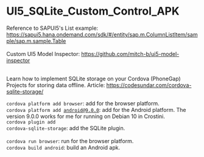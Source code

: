 # UI5_SQLite_Custom_Control_APK

Reference to SAPUI5's List example: https://sapui5.hana.ondemand.com/sdk/#/entity/sap.m.ColumnListItem/sample/sap.m.sample.Table </br>
</br>
Custom UI5 Model Inspector: https://github.com/mitch-b/ui5-model-inspector </br>
</br>

Learn how to implement SQLite storage on your Cordova (PhoneGap) Projects for storing data offline.
Article: https://codesundar.com/cordova-sqlite-storage/

<code>cordova platform add browser</code>: add for the browser platform. </br>
<code>cordova platform add android@9.0.0</code>: add for the Android platform. The version 9.0.0 works for me for running on Debian 10 in Crostini.</br>
<code>cordova plugin add cordova-sqlite-storage</code>: add the SQLite plugin. </br>
</br>
<code>cordova run browser</code>: run for the browser platform. </br>
<code>cordova build android</code>: build an Android apk. </br>
